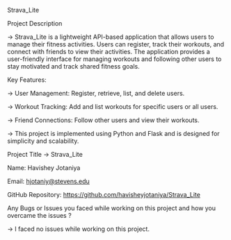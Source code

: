 Strava_Lite

Project Description

-> Strava_Lite is a lightweight API-based application that allows users to manage their fitness activities. Users can register, track their workouts, and connect with friends to view their activities. The application provides a user-friendly interface for managing workouts and following other users to stay motivated and track shared fitness goals.

Key Features:

-> User Management: Register, retrieve, list, and delete users.

-> Workout Tracking: Add and list workouts for specific users or all users.

-> Friend Connections: Follow other users and view their workouts.

-> This project is implemented using Python and Flask and is designed for simplicity and scalability.


Project Title
-> Strava_Lite

Name: Havishey Jotaniya  

Email: hjotaniy@stevens.edu

GitHub Repository: https://github.com/havisheyjotaniya/Strava_Lite

Any Bugs or Issues you faced while working on this project and how you overcame the issues ?

-> I faced no issues while working on this project.
